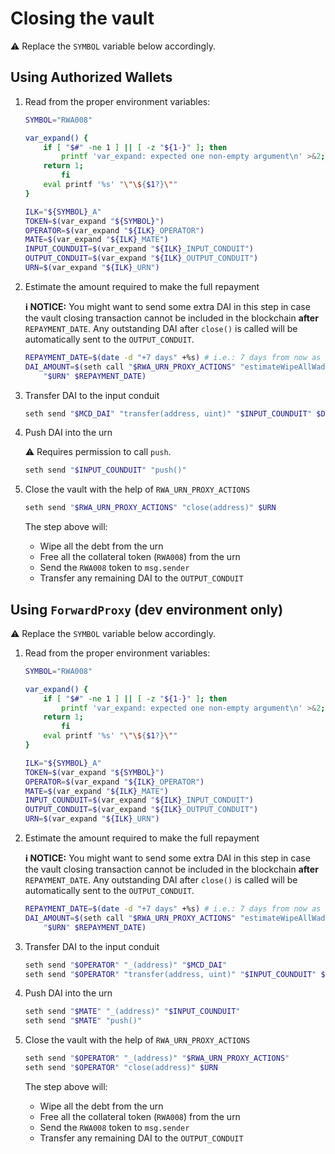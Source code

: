 # Closing the vault

⚠️ Replace the `SYMBOL` variable below accordingly.

## Using Authorized Wallets

1. Read from the proper environment variables:

   ```bash
   SYMBOL="RWA008"
   ```

   ```bash
   var_expand() {
       if [ "$#" -ne 1 ] || [ -z "${1-}" ]; then
           printf 'var_expand: expected one non-empty argument\n' >&2;
       return 1;
           fi
       eval printf '%s' "\"\${$1?}\""
   }

   ILK="${SYMBOL}_A"
   TOKEN=$(var_expand "${SYMBOL}")
   OPERATOR=$(var_expand "${ILK}_OPERATOR")
   MATE=$(var_expand "${ILK}_MATE")
   INPUT_COUNDUIT=$(var_expand "${ILK}_INPUT_CONDUIT")
   OUTPUT_CONDUIT=$(var_expand "${ILK}_OUTPUT_CONDUIT")
   URN=$(var_expand "${ILK}_URN")
   ```

2. Estimate the amount required to make the full repayment

   **ℹ️ NOTICE:** You might want to send some extra DAI in this step in case the vault closing transaction cannot be included in the blockchain **after** `REPAYMENT_DATE`. Any outstanding DAI after `close()` is called will be automatically sent to the `OUTPUT_CONDUIT`.

   ```bash
   REPAYMENT_DATE=$(date -d "+7 days" +%s) # i.e.: 7 days from now as UNIX timestamp
   DAI_AMOUNT=$(seth call "$RWA_URN_PROXY_ACTIONS" "estimateWipeAllWad(address, uint)" \
       "$URN" $REPAYMENT_DATE)
   ```

3. Transfer DAI to the input conduit

   ```bash
   seth send "$MCD_DAI" "transfer(address, uint)" "$INPUT_COUNDUIT" $DAI_AMOUNT
   ```

4. Push DAI into the urn

   ⚠️ Requires permission to call `push`.

   ```bash
   seth send "$INPUT_COUNDUIT" "push()"
   ```

5. Close the vault with the help of `RWA_URN_PROXY_ACTIONS`

   ```bash
   seth send "$RWA_URN_PROXY_ACTIONS" "close(address)" $URN
   ```

   The step above will:

   - Wipe all the debt from the urn
   - Free all the collateral token (`RWA008`) from the urn
   - Send the `RWA008` token to `msg.sender`
   - Transfer any remaining DAI to the `OUTPUT_CONDUIT`

## Using `ForwardProxy` (dev environment only)

⚠️ Replace the `SYMBOL` variable below accordingly.

1. Read from the proper environment variables:

   ```bash
   SYMBOL="RWA008"
   ```

   ```bash
   var_expand() {
       if [ "$#" -ne 1 ] || [ -z "${1-}" ]; then
           printf 'var_expand: expected one non-empty argument\n' >&2;
       return 1;
           fi
       eval printf '%s' "\"\${$1?}\""
   }

   ILK="${SYMBOL}_A"
   TOKEN=$(var_expand "${SYMBOL}")
   OPERATOR=$(var_expand "${ILK}_OPERATOR")
   MATE=$(var_expand "${ILK}_MATE")
   INPUT_COUNDUIT=$(var_expand "${ILK}_INPUT_CONDUIT")
   OUTPUT_CONDUIT=$(var_expand "${ILK}_OUTPUT_CONDUIT")
   URN=$(var_expand "${ILK}_URN")
   ```

2. Estimate the amount required to make the full repayment

   **ℹ️ NOTICE:** You might want to send some extra DAI in this step in case the vault closing transaction cannot be included in the blockchain **after** `REPAYMENT_DATE`. Any outstanding DAI after `close()` is called will be automatically sent to the `OUTPUT_CONDUIT`.

   ```bash
   REPAYMENT_DATE=$(date -d "+7 days" +%s) # i.e.: 7 days from now as UNIX timestamp
   DAI_AMOUNT=$(seth call "$RWA_URN_PROXY_ACTIONS" "estimateWipeAllWad(address, uint)" \
       "$URN" $REPAYMENT_DATE)
   ```

3. Transfer DAI to the input conduit

   ```bash
   seth send "$OPERATOR" "_(address)" "$MCD_DAI"
   seth send "$OPERATOR" "transfer(address, uint)" "$INPUT_COUNDUIT" $DAI_AMOUNT
   ```

4. Push DAI into the urn

   ```bash
   seth send "$MATE" "_(address)" "$INPUT_COUNDUIT"
   seth send "$MATE" "push()"
   ```

5. Close the vault with the help of `RWA_URN_PROXY_ACTIONS`

   ```bash
   seth send "$OPERATOR" "_(address)" "$RWA_URN_PROXY_ACTIONS"
   seth send "$OPERATOR" "close(address)" $URN
   ```

   The step above will:

   - Wipe all the debt from the urn
   - Free all the collateral token (`RWA008`) from the urn
   - Send the `RWA008` token to `msg.sender`
   - Transfer any remaining DAI to the `OUTPUT_CONDUIT`
